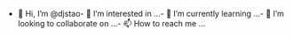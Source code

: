- 👋 Hi, I’m @djstao- 👀 I’m interested in ...- 🌱 I’m currently learning ...- 💞️ I’m looking to collaborate on ...- 📫 How to reach me ...<!---djstao/djstao is a ✨ special ✨ repository because its `README.md` (this file) appears on your GitHub profile.You can click the Preview link to take a look at your changes.--->
